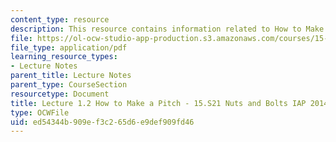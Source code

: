 ```yaml
---
content_type: resource
description: This resource contains information related to How to Make a Pitch.
file: https://ol-ocw-studio-app-production.s3.amazonaws.com/courses/15-s21-nuts-and-bolts-of-business-plans-january-iap-2014/ed54344b909ef3c265d6e9def909fd46_MIT15_S21IAP14_Session1.2.pdf
file_type: application/pdf
learning_resource_types:
- Lecture Notes
parent_title: Lecture Notes
parent_type: CourseSection
resourcetype: Document
title: Lecture 1.2 How to Make a Pitch - 15.S21 Nuts and Bolts IAP 2014
type: OCWFile
uid: ed54344b-909e-f3c2-65d6-e9def909fd46
---
```

